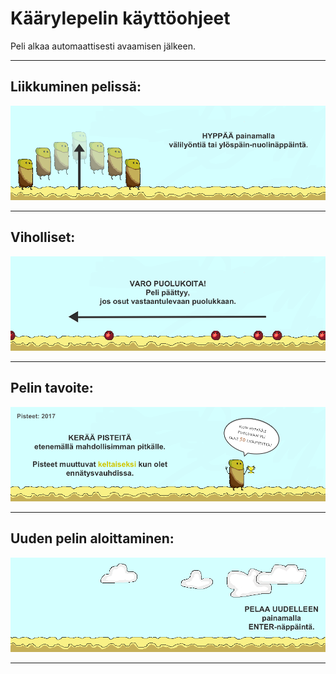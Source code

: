 # Käärylepelin käyttöohjeet #



Peli alkaa automaattisesti avaamisen jälkeen.

* * *

## Liikkuminen pelissä: ##

![Liikkuminen](https://github.com/nullkaaryle/kaarylepeli/blob/master/dokumentaatio/kayttoOhjeKuvat/ohjeLiikkuminen.png)

* * *

## Viholliset: ##

![Viholliset](https://github.com/nullkaaryle/kaarylepeli/blob/master/dokumentaatio/kayttoOhjeKuvat/ohjeViholliset.png)

* * *

## Pelin tavoite: ##
![Voittaminen](https://github.com/nullkaaryle/kaarylepeli/blob/master/dokumentaatio/kayttoOhjeKuvat/ohjeVoittaminen.png)

* * *

## Uuden pelin aloittaminen: ##

![UusiPeli](https://github.com/nullkaaryle/kaarylepeli/blob/master/dokumentaatio/kayttoOhjeKuvat/ohjeUusiPeli.png)

* * *
